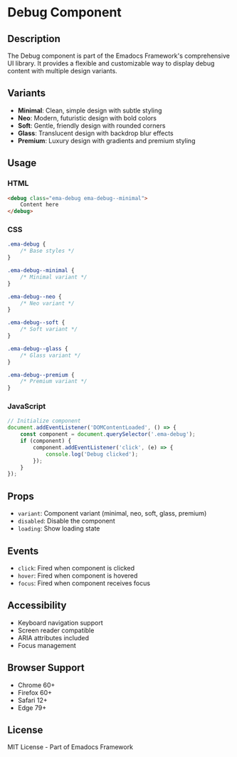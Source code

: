 # Debug Component

## Description
The Debug component is part of the Emadocs Framework's comprehensive UI library. It provides a flexible and customizable way to display debug content with multiple design variants.

## Variants
- **Minimal**: Clean, simple design with subtle styling
- **Neo**: Modern, futuristic design with bold colors
- **Soft**: Gentle, friendly design with rounded corners
- **Glass**: Translucent design with backdrop blur effects
- **Premium**: Luxury design with gradients and premium styling

## Usage

### HTML
```html
<debug class="ema-debug ema-debug--minimal">
    Content here
</debug>
```

### CSS
```css
.ema-debug {
    /* Base styles */
}

.ema-debug--minimal {
    /* Minimal variant */
}

.ema-debug--neo {
    /* Neo variant */
}

.ema-debug--soft {
    /* Soft variant */
}

.ema-debug--glass {
    /* Glass variant */
}

.ema-debug--premium {
    /* Premium variant */
}
```

### JavaScript
```javascript
// Initialize component
document.addEventListener('DOMContentLoaded', () => {
    const component = document.querySelector('.ema-debug');
    if (component) {
        component.addEventListener('click', (e) => {
            console.log('Debug clicked');
        });
    }
});
```

## Props
- `variant`: Component variant (minimal, neo, soft, glass, premium)
- `disabled`: Disable the component
- `loading`: Show loading state

## Events
- `click`: Fired when component is clicked
- `hover`: Fired when component is hovered
- `focus`: Fired when component receives focus

## Accessibility
- Keyboard navigation support
- Screen reader compatible
- ARIA attributes included
- Focus management

## Browser Support
- Chrome 60+
- Firefox 60+
- Safari 12+
- Edge 79+

## License
MIT License - Part of Emadocs Framework
